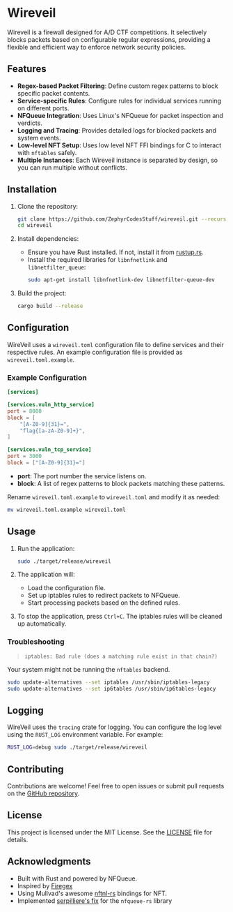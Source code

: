 # Wireveil

Wireveil is a firewall designed for A/D CTF competitions. It selectively blocks packets based on configurable regular expressions, providing a flexible and efficient way to enforce network security policies.

## Features

- **Regex-based Packet Filtering**: Define custom regex patterns to block specific packet contents.
- **Service-specific Rules**: Configure rules for individual services running on different ports.
- **NFQueue Integration**: Uses Linux's NFQueue for packet inspection and verdicts.
- **Logging and Tracing**: Provides detailed logs for blocked packets and system events.
- **Low-level NFT Setup**: Uses low level NFT FFI bindings for C to interact with `nftables` safely.
- **Multiple Instances**: Each Wireveil instance is separated by design, so you can run multiple without conflicts.

## Installation

1. Clone the repository:
   ```bash
   git clone https://github.com/ZephyrCodesStuff/wireveil.git --recursive
   cd wireveil
   ```

2. Install dependencies:
   - Ensure you have Rust installed. If not, install it from [rustup.rs](https://rustup.rs/).
   - Install the required libraries for `libnfnetlink` and `libnetfilter_queue`:
     ```bash
     sudo apt-get install libnfnetlink-dev libnetfilter-queue-dev
     ```

3. Build the project:
   ```bash
   cargo build --release
   ```

## Configuration

WireVeil uses a `wireveil.toml` configuration file to define services and their respective rules. An example configuration file is provided as `wireveil.toml.example`.

### Example Configuration

```toml
[services]

[services.vuln_http_service]
port = 8080
block = [
    "[A-Z0-9]{31}=",
    "flag{[a-zA-Z0-9]+}",
]

[services.vuln_tcp_service]
port = 3000
block = ["[A-Z0-9]{31}="]
```

- **port**: The port number the service listens on.
- **block**: A list of regex patterns to block packets matching these patterns.

Rename `wireveil.toml.example` to `wireveil.toml` and modify it as needed:
```bash
mv wireveil.toml.example wireveil.toml
```

## Usage

1. Run the application:
   ```bash
   sudo ./target/release/wireveil
   ```

2. The application will:
   - Load the configuration file.
   - Set up iptables rules to redirect packets to NFQueue.
   - Start processing packets based on the defined rules.

3. To stop the application, press `Ctrl+C`. The iptables rules will be cleaned up automatically.

### Troubleshooting
> `iptables: Bad rule (does a matching rule exist in that chain?)`

Your system might not be running the `nftables` backend.

```bash
sudo update-alternatives --set iptables /usr/sbin/iptables-legacy
sudo update-alternatives --set ip6tables /usr/sbin/ip6tables-legacy
```

## Logging

WireVeil uses the `tracing` crate for logging. You can configure the log level using the `RUST_LOG` environment variable. For example:
```bash
RUST_LOG=debug sudo ./target/release/wireveil
```

## Contributing

Contributions are welcome! Feel free to open issues or submit pull requests on the [GitHub repository](https://github.com/ZephyrCodesStuff/wireveil).

## License

This project is licensed under the MIT License. See the [LICENSE](LICENSE) file for details.

## Acknowledgments

- Built with Rust and powered by NFQueue.
- Inspired by [Firegex](https://github.com/Pwnzer0tt1/firegex)
- Using Mullvad's awesome [nftnl-rs](https://github.com/mullvad/nftnl-rs) bindings for NFT.
- Implemented [serpilliere's fix](https://github.com/chifflier/nfqueue-rs/pull/21/commits/455c5a1e59963eea96ae73c67d813809b37378c2) for the `nfqueue-rs` library
